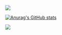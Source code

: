 <img src="https://capsule-render.vercel.app/api?type=waving&color=BDBDC8&height=150&section=header&text=Hello%20I'm%20YeoJu%20👋🏻&fontSize=30" />


[![Anurag's GitHub stats](https://github-readme-stats.vercel.app/api?username=kimyeoju)](https://github.com/anuraghazra/github-readme-stats)

<img src="https://capsule-render.vercel.app/api?type=waving&color=BDBDC8&height=150&section=footer&text=&fontSize=" />
